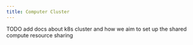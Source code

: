 ```yaml
---
title: Computer Cluster
---
```



TODO add docs about k8s cluster and how we aim to set up the shared compute resource sharing